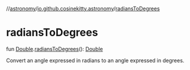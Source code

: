 //[astronomy](../../index.md)/[io.github.cosinekitty.astronomy](index.md)/[radiansToDegrees](radians-to-degrees.md)

# radiansToDegrees

fun [Double](https://kotlinlang.org/api/latest/jvm/stdlib/kotlin-stdlib/kotlin/-double/index.html).[radiansToDegrees](radians-to-degrees.md)(): [Double](https://kotlinlang.org/api/latest/jvm/stdlib/kotlin-stdlib/kotlin/-double/index.html)

Convert an angle expressed in radians to an angle expressed in degrees.

